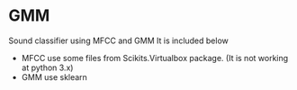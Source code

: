 # GMM
Sound classifier using MFCC and GMM 
It is included below 
- MFCC 
  use some files from Scikits.Virtualbox package. (It is not working at python 3.x)
- GMM 
  use sklearn
